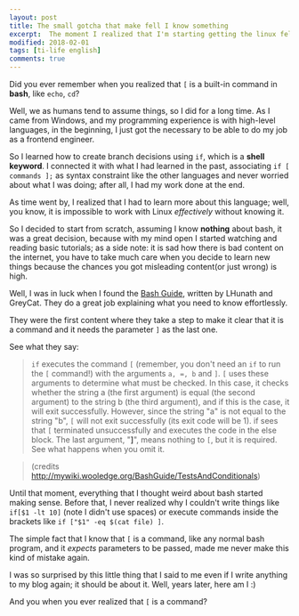 ```yaml
---
layout: post
title: The small gotcha that make fell I know something 
excerpt:  The moment I realized that I'm starting getting the linux felling
modified: 2018-02-01
tags: [ti-life english]
comments: true
---
```


Did you ever remember when you realized that `[` is a built-in command in **bash**, like `echo`, `cd`?

Well, we as humans tend to assume things, so I did for a long time. As I came from Windows, and my programming experience is with high-level languages, in the beginning, I just got the necessary to be able to do my job as a frontend engineer.

So I learned how to create branch decisions using `if`, which is a **shell keyword**. I connected it with what I had learned in the past, associating `if [ commands ];` as syntax constraint like the other languages and never worried about what I was doing; after all, I had my work done at the end.

As time went by, I realized that I had to learn more about this language; well, you know, it is impossible to work with Linux *effectively* without knowing it. 

So I decided to start from scratch, assuming I know **nothing** about bash, it was a great decision, because with my mind open I started watching and reading basic tutorials; as a side note: it is sad how there is bad content on the internet, you have to take much care when you decide to learn new things because the chances you got misleading content(or just wrong) is high.

Well, I was in luck when I found the [Bash Guide](http://mywiki.wooledge.org/BashGuide), written by LHunath and GreyCat. They do a great job explaining what you need to know effortlessly. 

They were the first content where they take a step to make it clear that it is a command and it needs the parameter `]` as the last one.

See what they say:

> `if` executes the command `[` (remember, you don't need an `if` to run the `[` command!) with the arguments `a, =, b` and `]`. `[` uses these arguments to determine what must be checked. In this case, it checks whether the string a (the first argument) is equal (the second argument) to the string b (the third argument), and if this is the case, it will exit successfully. However, since the string "a" is not equal to the string "b", `[` will not exit successfully (its exit code will be 1). if sees that `[` terminated unsuccessfully and executes the code in the else block.
> The last argument, "**]**", means nothing to `[`, but it is required. See what happens when you omit it.

> (credits http://mywiki.wooledge.org/BashGuide/TestsAndConditionals)

Until that moment, everything that I thought weird about bash started making sense. Before that, I never realized why I couldn't write things like `if[$1 -lt 10]` (note I didn't use spaces) or execute commands inside the brackets like `if ["$1" -eq $(cat file) ]`.

The simple fact that I know that `[` is a command, like any normal bash program, and it *expects* parameters to be passed, made me never make this kind of mistake again. 

I was so surprised by this little thing that I said to me even if I write anything to my blog again; it should be about it. Well, years later, here am I :)

And you when you ever realized that `[` is a command?